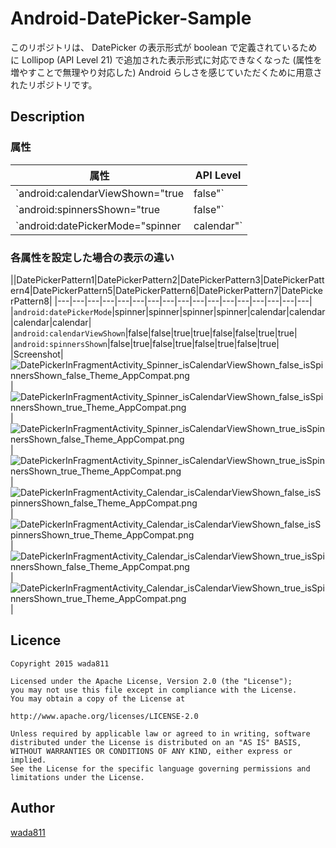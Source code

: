 Android-DatePicker-Sample
====

このリポジトリは、
DatePicker の表示形式が boolean で定義されているために
Lollipop (API Level 21) で追加された表示形式に対応できなくなった
(属性を増やすことで無理やり対応した)
Android らしさを感じていただくために用意されたリポジトリです。

## Description
### 属性
|属性|API Level|
|---|---|
|`android:calendarViewShown="true|false"`|11|
|`android:spinnersShown="true|false"`|11|
|`android:datePickerMode="spinner|calendar"`|21|

### 各属性を設定した場合の表示の違い

||DatePickerPattern1|DatePickerPattern2|DatePickerPattern3|DatePickerPattern4|DatePickerPattern5|DatePickerPattern6|DatePickerPattern7|DatePickerPattern8|
|---|---|---|---|---|---|---|---|---|---|---|---|---|---|---|---|---|
|`android:datePickerMode`|spinner|spinner|spinner|spinner|calendar|calendar|calendar|calendar|
|`android:calendarViewShown`|false|false|true|true|false|false|true|true|
|`android:spinnersShown`|false|true|false|true|false|true|false|true|
|Screenshot|![DatePickerInFragmentActivity_Spinner_isCalendarViewShown_false_isSpinnersShown_false_Theme_AppCompat.png](./screenshots/DatePickerInFragmentActivity_Spinner_isCalendarViewShown_false_isSpinnersShown_false_Theme_AppCompat.png)|![DatePickerInFragmentActivity_Spinner_isCalendarViewShown_false_isSpinnersShown_true_Theme_AppCompat.png](./screenshots/DatePickerInFragmentActivity_Spinner_isCalendarViewShown_false_isSpinnersShown_true_Theme_AppCompat.png)|![DatePickerInFragmentActivity_Spinner_isCalendarViewShown_true_isSpinnersShown_false_Theme_AppCompat.png](./screenshots/DatePickerInFragmentActivity_Spinner_isCalendarViewShown_true_isSpinnersShown_false_Theme_AppCompat.png)|![DatePickerInFragmentActivity_Spinner_isCalendarViewShown_true_isSpinnersShown_true_Theme_AppCompat.png](./screenshots/DatePickerInFragmentActivity_Spinner_isCalendarViewShown_true_isSpinnersShown_true_Theme_AppCompat.png)|![DatePickerInFragmentActivity_Calendar_isCalendarViewShown_false_isSpinnersShown_false_Theme_AppCompat.png](./screenshots/DatePickerInFragmentActivity_Calendar_isCalendarViewShown_false_isSpinnersShown_false_Theme_AppCompat.png)|![DatePickerInFragmentActivity_Calendar_isCalendarViewShown_false_isSpinnersShown_true_Theme_AppCompat.png](./screenshots/DatePickerInFragmentActivity_Calendar_isCalendarViewShown_false_isSpinnersShown_true_Theme_AppCompat.png)|![DatePickerInFragmentActivity_Calendar_isCalendarViewShown_true_isSpinnersShown_false_Theme_AppCompat.png](./screenshots/DatePickerInFragmentActivity_Calendar_isCalendarViewShown_true_isSpinnersShown_false_Theme_AppCompat.png)|![DatePickerInFragmentActivity_Calendar_isCalendarViewShown_true_isSpinnersShown_true_Theme_AppCompat.png](./screenshots/DatePickerInFragmentActivity_Calendar_isCalendarViewShown_true_isSpinnersShown_true_Theme_AppCompat.png)|

## Licence

    Copyright 2015 wada811

    Licensed under the Apache License, Version 2.0 (the "License");
    you may not use this file except in compliance with the License.
    You may obtain a copy of the License at

    http://www.apache.org/licenses/LICENSE-2.0

    Unless required by applicable law or agreed to in writing, software
    distributed under the License is distributed on an "AS IS" BASIS,
    WITHOUT WARRANTIES OR CONDITIONS OF ANY KIND, either express or implied.
    See the License for the specific language governing permissions and
    limitations under the License.

## Author

[wada811](https://github.com/wada811)